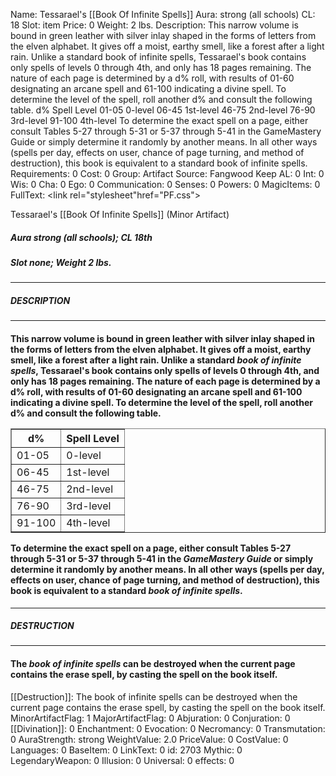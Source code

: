 Name: Tessarael's [[Book Of Infinite Spells]]
Aura: strong (all schools)
CL: 18
Slot: item
Price: 0
Weight: 2 lbs.
Description: This narrow volume is bound in green leather with silver inlay shaped in the forms of letters from the elven alphabet. It gives off a moist, earthy smell, like a forest after a light rain. Unlike a standard book of infinite spells, Tessarael's book contains only spells of levels 0 through 4th, and only has 18 pages remaining. The nature of each page is determined by a d% roll, with results of 01-60 designating an arcane spell and 61-100 indicating a divine spell. To determine the level of the spell, roll another d% and consult the following table. d% Spell Level 01-05 0-level 06-45 1st-level 46-75 2nd-level 76-90 3rd-level 91-100 4th-level To determine the exact spell on a page, either consult Tables 5-27 through 5-31 or 5-37 through 5-41 in the GameMastery Guide or simply determine it randomly by another means. In all other ways (spells per day, effects on user, chance of page turning, and method of destruction), this book is equivalent to a standard book of infinite spells.
Requirements: 0
Cost: 0
Group: Artifact
Source: Fangwood Keep
AL: 0
Int: 0
Wis: 0
Cha: 0
Ego: 0
Communication: 0
Senses: 0
Powers: 0
MagicItems: 0
FullText: <link rel="stylesheet"href="PF.css"><div class="heading"><p class="alignleft">Tessarael's [[Book Of Infinite Spells]] (Minor Artifact)</p><div style="clear: both;"></div></div><div><h5><b>Aura </b>strong (all schools); <b>CL </b>18th</h5><h5><b>Slot </b>none; <b>Weight </b>2 lbs.</h5></div><hr/><div><h5><b>DESCRIPTION</b></h5></div><hr/><div><h4><p>This narrow volume is bound in green leather with silver inlay shaped in the forms of letters from the elven alphabet. It gives off a moist, earthy smell, like a forest after a light rain. Unlike a standard <i>book of infinite spells</i>, Tessarael's book contains only spells of levels 0 through 4th, and only has 18 pages remaining. The nature of each page is determined by a d% roll, with results of 01-60 designating an arcane spell and 61-100 indicating a divine spell. To determine the level of the spell, roll another d% and consult the following table. <table border ='1'><tr><th>d%</th><th>Spell Level</th></tr><tr><td>01-05</td><td>0-level</td></tr><tr><td>06-45</td><td>1st-level</td></tr><tr><td>46-75</td><td>2nd-level</td></tr><tr><td>76-90</td><td>3rd-level</td></tr><tr><td>91-100</td><td>4th-level</td></tr></table> To determine the exact spell on a page, either consult Tables 5-27 through 5-31 or 5-37 through 5-41 in the <i>GameMastery Guide</i> or simply determine it randomly by another means. In all other ways (spells per day, effects on user, chance of page turning, and method of destruction), this book is equivalent to a standard <i>book of infinite spells</i>.</p></h4></div><hr/><div><h5><b>DESTRUCTION</b></h5></div><hr/><div><h4><p>The <i>book of infinite spells</i> can be destroyed when the current page contains the erase spell, by casting the spell on the book itself.</p></h4></div>
[[Destruction]]: The book of infinite spells can be destroyed when the current page contains the erase spell, by casting the spell on the book itself.
MinorArtifactFlag: 1
MajorArtifactFlag: 0
Abjuration: 0
Conjuration: 0
[[Divination]]: 0
Enchantment: 0
Evocation: 0
Necromancy: 0
Transmutation: 0
AuraStrength: strong
WeightValue: 2.0
PriceValue: 0
CostValue: 0
Languages: 0
BaseItem: 0
LinkText: 0
id: 2703
Mythic: 0
LegendaryWeapon: 0
Illusion: 0
Universal: 0
effects: 0
